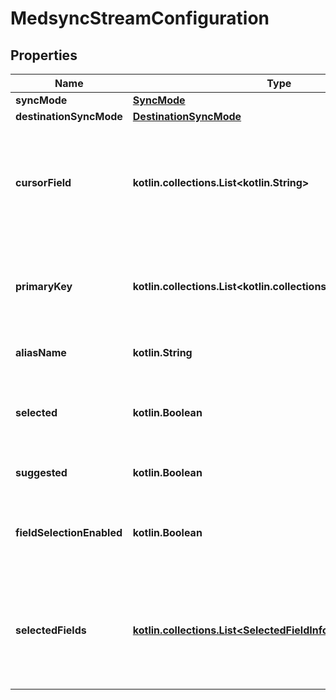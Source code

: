 
# MedsyncStreamConfiguration

## Properties
Name | Type | Description | Notes
------------ | ------------- | ------------- | -------------
**syncMode** | [**SyncMode**](SyncMode.md) |  | 
**destinationSyncMode** | [**DestinationSyncMode**](DestinationSyncMode.md) |  | 
**cursorField** | **kotlin.collections.List&lt;kotlin.String&gt;** | Path to the field that will be used to determine if a record is new or modified since the last sync. This field is REQUIRED if &#x60;sync_mode&#x60; is &#x60;incremental&#x60;. Otherwise it is ignored. |  [optional]
**primaryKey** | **kotlin.collections.List&lt;kotlin.collections.List&lt;kotlin.String&gt;&gt;** | Paths to the fields that will be used as primary key. This field is REQUIRED if &#x60;destination_sync_mode&#x60; is &#x60;*_dedup&#x60;. Otherwise it is ignored. |  [optional]
**aliasName** | **kotlin.String** | Alias name to the stream to be used in the destination |  [optional]
**selected** | **kotlin.Boolean** | If this is true, the stream is selected with all of its properties. For new connections, this considers if the stream is suggested or not |  [optional]
**suggested** | **kotlin.Boolean** | Does the connector suggest that this stream be enabled by default? |  [optional]
**fieldSelectionEnabled** | **kotlin.Boolean** | Whether field selection should be enabled. If this is true, only the properties in &#x60;selectedFields&#x60; will be included. |  [optional]
**selectedFields** | [**kotlin.collections.List&lt;SelectedFieldInfo&gt;**](SelectedFieldInfo.md) | Paths to the fields that will be included in the configured catalog. This must be set if &#x60;fieldSelectedEnabled&#x60; is set. An empty list indicates that no properties will be included. |  [optional]



